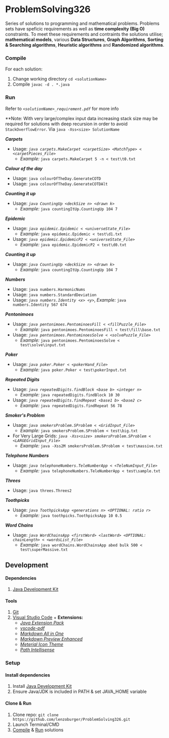 # ProblemSolving326
Series of solutions to programming and mathematical problems.
Problems sets have speficic requirements as well as **time complexity (Big O)** constraints. To meet these requirements and contraints the solutions utilise; **mathematical models**, various **Data Structures**, **Graph Algorithms**, **Sorting & Searching algorithms**, **Heuristic algorithms** and **Randomized algorithms**.

### Compile
For each solution:
1. Change working directory `cd <solutionName>`
2. Compile `javac -d . *.java`
### Run
Refer to _`<solutionName>_requirement.pdf`_ for more info

**Note: With very large/complex input data increasing stack size may be required for solutions with deep recursion in order to avoid `StackOverflowError`. Via `java -Xss<size> SolutionName`

_**Carpets**_
* Usage: _`java carpets.MakeCarpet <carpetSize> <MatchType> < <carpetPieces_File>`_
  * _Example:_  `java carpets.MakeCarpet 5 -n < test\t0.txt`

_**Colour of the day**_
* Usage:  `java colourOfTheDay.GenerateCOTD` 
* Usage: `java colourOfTheDay.GenerateCOTDAlt`

_**Counting it up**_
* Usage: _`java CountingUp <deckSize n> <drawn k>`_
  * _Example:_  `java countingItUp.CountingUp 104 7`

_**Epidemic**_
* Usage: _`java epidemic.Epidemic < <universeState_File>`_
  * _Example:_  `java epidemic.Epidemic < test\d1.txt`
* Usage: _`java epidemic.EpidemicP2 < <universeState_File>`_
  * _Example:_ `java epidemic.EpidemicP2 < test\d0.txt`

_**Counting it up**_
* Usage: _`java CountingUp <deckSize n> <drawn k>`_
  * _Example:_  `java countingItUp.CountingUp 104 7`

_**Numbers**_
* Usage: `java numbers.HarmonicNums`
* Usage: `java numbers.StandardDeviation`
* Usage: _`java numbers.Identity <x> <y>`_, _Example:_  `java numbers.Identity 567 674`

_**Pentonimoes**_
* Usage: _`java pentonimoes.PentominoesFill < <fillPuzzle_File>`_
  * _Example:_  `java pentonimoes.PentominoesFill < test\fill\base.txt`
* Usage: _`java pentonimoes.PentominoesSolve < <solvePuzzle_File>`_
  * _Example:_  `java pentonimoes.PentominoesSolve < test\solve\input.txt`

_**Poker**_
* Usage: _`java poker.Poker < <pokerHand_File>`_
  * _Example:_  `java poker.Poker < test\pokerInput.txt`

_**Repeated Digits**_
* Usage: _`java repeatedDigits.findBlock <base b> <integer n>`_
  * _Example:_  `java repeatedDigits.findBlock 10 30`
* Usage: _`java repeatedDigits.findRepeat <base1 b> <base2 c>`_
  * _Example:_  `java repeatedDigits.findRepeat 56 78`

_**Smoker's Problem**_
* Usage: _`java smokersProblem.SProblem < <GridInput_File>`_
  * _Example:_  `java smokersProblem.SProblem < test\big.txt`
* For Very Large Grids: _`java -Xss<size> smokersProblem.SProblem < <LARGEGridInput_File>`_
  * _Example:_  `java -Xss2M smokersProblem.SProblem < test\massive.txt`

_**Telephone Numbers**_
* Usage: _`java telephoneNumbers.TeleNumberApp < <TeleNumInput_File>`_
  * _Example:_ `java telephoneNumbers.TeleNumberApp < test\sample.txt`

_**Threes**_
* Usage: `java threes.Threes2`

_**Toothpicks**_
* Usage: _`java ToothpicksApp <generations n> <OPTIONAL: ratio r>`_
  * _Example:_ `java toothpicks.ToothpicksApp 10 0.5`

_**Word Chains**_
* Usage: _`java WordChainsApp <firstWord> <lastWord> <OPTIONAL: chainLength> < <wordsList_File>`_
  * _Example:_ `java wordChains.WordChainsApp abed bulk 500 < test\superMassive.txt`



## Development
#### Dependencies
1. [Java Development Kit](https://www.oracle.com/technetwork/java/javase/downloads/jdk8-downloads-2133151.html)

#### Tools
1. [Git](https://git-scm.com/downloads)
2. [Visual Studio Code](https://code.visualstudio.com/download) + **Extensions:**
   * [_Java Extension Pack_](https://marketplace.visualstudio.com/items?itemName=vscjava.vscode-java-pack)
   * [_vscode-pdf_](https://marketplace.visualstudio.com/items?itemName=tomoki1207.pdf)
   * [_Markdown All in One_](https://marketplace.visualstudio.com/items?itemName=yzhang.markdown-all-in-one)
   * [_Markdown Preview Enhanced_](https://marketplace.visualstudio.com/items?itemName=shd101wyy.markdown-preview-enhanced)
   * [_Meterial Icon Theme_](https://marketplace.visualstudio.com/items?itemName=PKief.material-icon-theme)
   * [_Path Intellisense_](https://marketplace.visualstudio.com/items?itemName=christian-kohler.path-intellisense)
### Setup

#### Install dependencies
1. Install [Java Development Kit](https://www.oracle.com/technetwork/java/javase/downloads/jdk8-downloads-2133151.html)
2. Ensure Java/JDK is included in PATH & set JAVA_HOME variable

#### Clone & Run
1. Clone repo: `git clone https://github.com/lenzoburger/ProblemSolving326.git`
2. Launch Terminal/CMD
3. [Compile](#compile) & [Run](#ru) solutions
